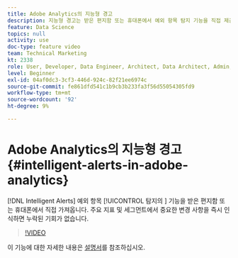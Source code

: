 ```yaml
---
title: Adobe Analytics의 지능형 경고
description: 지능형 경고는 받은 편지함 또는 휴대폰에서 예외 항목 탐지 기능을 직접 제공합니다. 주요 지표 및 세그먼트에서 중요한 변경 사항을 즉시 인식하면 누락된 기회가 없습니다.
feature: Data Science
topics: null
activity: use
doc-type: feature video
team: Technical Marketing
kt: 2338
role: User, Developer, Data Engineer, Architect, Data Architect, Admin, Leader
level: Beginner
exl-id: 04af0dc3-3cf3-446d-924c-82f21ee6974c
source-git-commit: fe861dfd541c1b9cb3b233fa3f56d55054305fd9
workflow-type: tm+mt
source-wordcount: '92'
ht-degree: 9%

---
```


# Adobe Analytics의 지능형 경고 {#intelligent-alerts-in-adobe-analytics}

[!DNL Intelligent Alerts] 예외 항목  [!UICONTROL 탐지의 ] 기능을 받은 편지함 또는 휴대폰에서 직접 가져옵니다. 주요 지표 및 세그먼트에서 중요한 변경 사항을 즉시 인식하면 누락된 기회가 없습니다.

>[!VIDEO](https://video.tv.adobe.com/v/25446/?quality=12)

이 기능에 대한 자세한 내용은 [설명서](https://experienceleague.adobe.com/docs/analytics/analyze/analysis-workspace/virtual-analyst/intelligent-alerts/intellligent-alerts.html?lang=en)를 참조하십시오.
